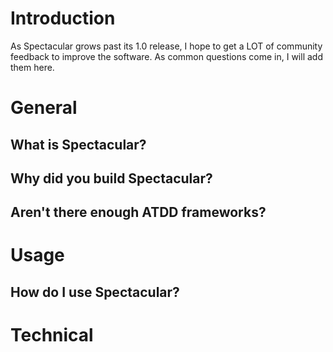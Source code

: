 


# Introduction #

As Spectacular grows past its 1.0 release, I hope to get a LOT of community feedback to improve the software.  As common questions come in, I will add them here.


# General #

## What is Spectacular? ##

## Why did you build Spectacular? ##

## Aren't there enough ATDD frameworks? ##



# Usage #

## How do I use Spectacular? ##


# Technical #